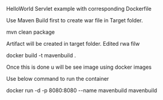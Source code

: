 HelloWorld Servlet example with corresponding Dockerfile

Use Maven Build first to create war file in Target folder.

mvn clean package

Artifact will be created in target folder. Edited rwa filw

docker build -t mavenbuild .

Once this is done u will be see image using docker images

Use below command to run the container

docker run -d -p 8080:8080 --name mavenbuild mavenbuild
